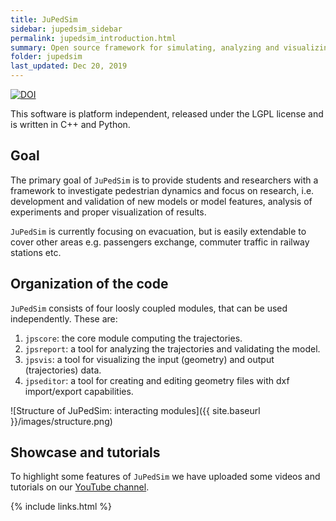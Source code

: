 ```yaml
---
title: JuPedSim
sidebar: jupedsim_sidebar
permalink: jupedsim_introduction.html
summary: Open source framework for simulating, analyzing and visualizing  pedestrian dynamics.
folder: jupedsim
last_updated: Dec 20, 2019
---
```


[![DOI](https://zenodo.org/badge/13744388.svg)](https://zenodo.org/badge/latestdoi/13744388)

This software is platform independent, released under the LGPL license and is written in C++ and Python.

## Goal

The primary goal of `JuPedSim` is to provide students and researchers with a framework to investigate pedestrian dynamics
and  focus on research, i.e. development and validation of new models or model features, analysis of experiments and proper visualization of results.

`JuPedSim` is currently focusing on evacuation, but is easily extendable to cover other areas 
e.g. passengers exchange, commuter traffic in railway stations etc.

## Organization of the code

`JuPedSim` consists of four loosly coupled modules, that can be used independently. These are:


1. `jpscore`: the core module computing the trajectories.
2. `jpsreport`: a tool for analyzing the trajectories and validating the model. 
3. `jpsvis`: a tool for visualizing the input (geometry) and output (trajectories) data.
4. `jpseditor`: a tool for creating and editing geometry files with dxf import/export capabilities.

![Structure of JuPedSim: interacting modules]({{ site.baseurl }}/images/structure.png)


## Showcase and tutorials

To highlight some features of `JuPedSim` we have uploaded some videos and tutorials on
our [YouTube channel](https://www.youtube.com/channel/UCKS8w8CUClHEeN4K1SUSMBA).



{% include links.html %}
